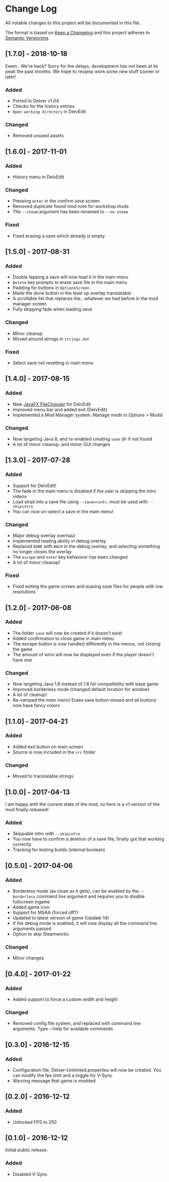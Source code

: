 # Change Log
All notable changes to this project will be documented in this file.

The format is based on [Keep a Changelog](http://keepachangelog.com/) 
and this project adheres to [Semantic Versioning](http://semver.org/).

## [1.7.0] - 2018-10-18
Eeem.. We're back? Sorry for the delays, development has not been at its peak the past months. We hope to revamp work some new stuff sooner or later!
### Added
- Ported to Delver v1.04
- Checks for the history entries
- `Open working directory` in DelvEdit

### Changed
- Removed unused assets

## [1.6.0] - 2017-11-01
### Added
- History menu in DelvEdit

### Changed
- Pressing `enter` in the confirm save screen
- Removed duplicate found mod note for workshop mods
- The `--steam` argument has been renamed to `--no-steam`

### Fixed
- Fixed erasing a save which already is empty

## [1.5.0] - 2017-08-31 
### Added
- Double tapping a save will now load it in the main menu
- `Delete` key prompts to erase save file in the main menu
- Padding for buttons in `OptionsScreen`
- Made the done button in the level up overlay translatable
- A scrollable list that replaces the.. whatever we had before in the mod manager screen
- Fully skipping fade when loading save

### Changed
- Minor cleanup
- Moved around strings in `strings.dat`

### Fixed
- Select save not resetting in main menu

## [1.4.0] - 2017-08-15
### Added
- New [JavaFX FileChooser](https://docs.oracle.com/javase/8/javafx/api/javafx/stage/FileChooser.html) for DelvEdit
- Improved menu bar and added exit (DelvEdit)
- Implemented a Mod Manager system. Manage mods in Options > Mods!

### Changed
- Now targeting Java 8, and re-enabled creating `save` dir if not found
- A lot of minor cleanup, and minor GUI changes

## [1.3.0] - 2017-07-28
### Added
- Support for DelvEdit!
- The fade in the main menu is disabled if the user is skipping the intro videos
- Load strait into a save file using `--save=<int>`, must be used with `--skipintro`
- You can now un-select a save in the main menu!

### Changed
- Major debug overlay overhaul
- Implemented healing ability in debug overlay
- Replaced `DONE` with `BACK` in the debug overlay, and selecting something no longer closes the overlay
- The `escape` and `enter` key behaviour has been changed
- A lot of minor cleanup!

### Fixed
- Fixed exiting the game screen and erasing save files for people with low resolutions

## [1.2.0] - 2017-06-08
### Added
- The folder `save` will now be created if it doesn't exist
- Added confirmation to close game in main menu
- The escape button is now handled differently in the menus, not closing the game
- The amount of wins will now be displayed even if the player doesn't have one

### Changed
- Now targeting Java 1.6 instead of 1.8 for compatibility with base game
- Improved borderless mode (changed default location for window)
- A lot of cleanup!
- Re-vamped the main menu! Erase save button moved and all buttons now have fancy colors

## [1.1.0] - 2017-04-21
### Added
- Added exit button on main screen
- Source is now included in the `src` folder

### Changed
- Moved to translatable strings

## [1.0.0] - 2017-04-13
I am happy with the current state of the mod, so here is a v1 version of the mod finally released!
### Added
- Skippable intro with `--skipintro`
- You now have to confirm a deletion of a save file, finally got that working correctly
- Tracking for testing builds (internal boolean)

## [0.5.0] - 2017-04-06
### Added
- Borderless mode (as close as it gets), can be enabled by the `--borderless` command line argument and requires you to disable fullscreen ingame
- Added game icon
- Support for MSAA (forced off?)
- Updated to latest version of game (Update 14)
- If the debug mode is enabled, it will now display all the command line arguments passed
- Option to skip Steamworks

### Changed
- Minor changes

## [0.4.0] - 2017-01-22
### Added
- Added support to force a custom width and height

### Changed
- Removed config file system, and replaced with command line arguments. Type --help for available commands

## [0.3.0] - 2016-12-15
### Added
- Configuration file, Delver-Unlimited.properties will now be created. You can modify the fps limit and a toggle for V-Sync
- Warning message that game is modded

## [0.2.0] - 2016-12-12
### Added
- Unlocked FPS to 250

## [0.1.0] - 2016-12-12
Initial public release.
### Added
- Disabled V-Sync
